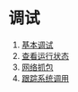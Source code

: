 # 调试

1. [基本调试](base.html)
2. [查看运行状态](status.html)
3. [网络抓包](tcpdump.html)
4. [跟踪系统调用](strace.html)